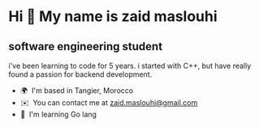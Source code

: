 Hi 👋 My name is zaid maslouhi
==============================

software engineering student
----------------------------

i've been learning to code for 5 years. i started with C++, but have really found a passion for backend development.

* 🌍  I'm based in Tangier, Morocco
* ✉️  You can contact me at [zaid.maslouhi@gmail.com](mailto:zaid.maslouhi@gmail.com)
* 🧠  I'm learning Go lang
